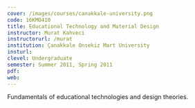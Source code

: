 ```yaml
---
cover: /images/courses/canakkale-university.png
code: 16KMO410
title: Educational Technology and Material Design
instructor: Murat Kahveci
instructorurl: /murat
institution: Çanakkale Onsekiz Mart University
insturl:
clevel: Undergraduate
semester: Summer 2011, Spring 2011
pdf:
web:
---
```

Fundamentals of educational technologies and design theories.
